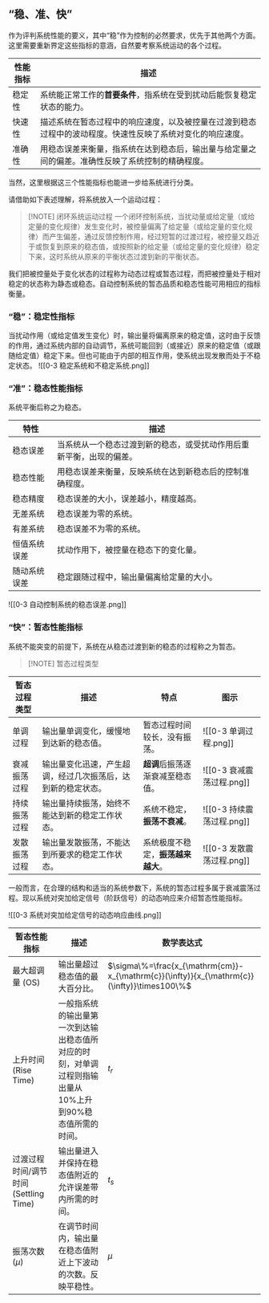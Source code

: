 ## **“稳、准、快”** 
作为评判系统性能的要义，其中“稳”作为控制的必然要求，优先于其他两个方面。这里需要重新界定这些指标的意涵，自然要考察系统运动的各个过程。

| 性能指标 | 描述                                                    |
| ---- | ----------------------------------------------------- |
| 稳定性  | 系统能正常工作的**首要条件**，指系统在受到扰动后能恢复稳定状态的能力。                 |
| 快速性  | 描述系统在暂态过程中的响应速度，以及被控量在过渡到稳态过程中的波动程度。快速性反映了系统对变化的响应速度。 |
| 准确性  | 用稳态误差来衡量，指系统在达到稳态后，输出量与给定量之间的偏差。准确性反映了系统控制的精确程度。      |
当然，这里根据这三个性能指标也能进一步给系统进行分类。

请借助如下表述理解，将系统放入一个运动过程：
> [!NOTE] 闭环系统运动过程
> 一个闭环控制系统，当扰动量或给定量（或给定量的变化规律）发生变化时，被控量偏离了给定量（或给定量的变化规律）而产生偏差，通过反馈控制作用，经过短暂的过渡过程，被控量又趋近于或恢复到原来的稳态值，或按照新的给定量（或给定量的变化规律）稳定下来，这时系统从原来的平衡状态过渡到新的平衡状态。

我们把被控量处于变化状态的过程称为动态过程或暂态过程，而把被控量处于相对稳定的状态称为静态或稳态。自动控制系统的暂态品质和稳态性能可用相应的指标衡量。
### “稳”：稳定性指标
当扰动作用（或给定值发生变化）时，输出量将偏离原来的稳定值，这时由于反馈的作用，通过系统内部的自动调节，系统可能回到（或接近）原来的稳定值（或跟随给定值）稳定下来。但也可能由于内部的相互作用，使系统出现发散而处于不稳定状态。
![[0-3 稳定系统和不稳定系统.png]]

### “准”：稳态性能指标
系统平衡后称之为稳态。

| 特性     | 描述                                 |
| ------ | ---------------------------------- |
| 稳态误差   | 当系统从一个稳态过渡到新的稳态，或受扰动作用后重新平衡，出现的偏差。 |
| 稳态性能   | 用稳态误差来衡量，反映系统在达到新稳态后的控制准确程度。       |
| 稳态精度   | 稳态误差的大小，误差越小，精度越高。                 |
| 无差系统   | 稳态误差为零的系统。                         |
| 有差系统   | 稳态误差不为零的系统。                        |
| 恒值系统误差 | 扰动作用下，被控量在稳态下的变化量。                 |
| 随动系统误差 | 稳定跟随过程中，输出量偏离给定量的大小。               |
![[0-3 自动控制系统的稳态误差.png]]

### “快”：暂态性能指标
系统不能突变的前提下，系统在从稳态过渡到新的稳态的过程称之为暂态。

> [!NOTE] 暂态过程类型
> 
| 暂态过程类型 | 描述                             | 特点                  | 图示                  |
| ------ | ------------------------------ | ------------------- | ------------------- |
| 单调过程   | 输出量单调变化，缓慢地到达新的稳态值。            | 暂态过程时间较长，没有振荡。      | ![[0-3 单调过程.png]]   |
| 衰减振荡过程 | 输出量变化迅速，产生超调，经过几次振荡后，达到新的稳定状态。 | **超调**后振荡逐渐衰减至稳态值。  | ![[0-3 衰减震荡过程.png]] |
| 持续振荡过程 | 输出量持续振荡，始终不能达到新的稳定工作状态。        | 系统不稳定，**振荡不衰减**。    | ![[0-3 持续震荡过程.png]] |
| 发散振荡过程 | 输出量发散振荡，不能达到所要求的稳定工作状态。        | 系统极度不稳定，**振荡越来越大**。 | ![[0-3 发散震荡过程.png]] |

一般而言，在合理的结构和适当的系统参数下，系统的暂态过程多属于衰减震荡过程。现以系统对突加给定信号（阶跃信号）的动态响应来介绍暂态性能指标。

![[0-3 系统对突加给定信号的动态响应曲线.png]]

| 暂态性能指标                      | 描述                                                      | 数学表达式                                                                                       |
| --------------------------- | ------------------------------------------------------- | ------------------------------------------------------------------------------------------- |
| 最大超调量 (OS)                  | 输出量超过稳态值的最大百分比。                                         | $\sigma\%=\frac{x_{\mathrm{cm}}-x_{\mathrm{c}}(\infty)}{x_{\mathrm{c}}(\infty)}\times100\%$ |
| 上升时间 (Rise Time)            | 一般指系统的输出量第一次到达输出稳态值所对应的时刻，对单调过程则指输出量从10%上升到90%稳态值所需的时间。 | $t_r$                                                                                       |
| 过渡过程时间/调节时间 (Settling Time) | 输出量进入并保持在稳态值附近的允许误差带内所需的时间。                             | $t_s$                                                                                       |
| 振荡次数 ($\mu$)                | 在调节时间内，输出量在稳态值附近上下波动的次数。反映平稳性。                          | $\mu$                                                                                       |
